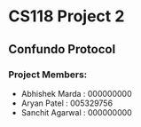 # CS118 Project 2
## Confundo Protocol
### **Project Members:** 
* Abhishek Marda : 000000000 
* Aryan Patel : 005329756 
* Sanchit Agarwal : 000000000 




